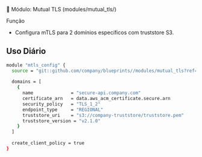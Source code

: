 🤝 Módulo: Mutual TLS (modules/mutual_tls/)

Função
- Configura mTLS para 2 domínios específicos com truststore S3.

## Uso Diário

```sh
module "mtls_config" {
  source = "git::github.com/company/blueprints//modules/mutual_tls?ref=v2.0.0"
  
  domains = [
    {
      name              = "secure-api.company.com"
      certificate_arn   = data.aws_acm_certificate.secure.arn
      security_policy   = "TLS_1_2"
      endpoint_type     = "REGIONAL"
      truststore_uri    = "s3://company-truststore/truststore.pem"
      truststore_version = "v2.1.0"
    }
  ]
  
  create_client_policy = true
}
```